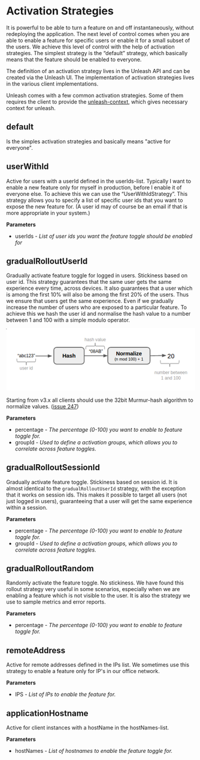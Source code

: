 # Activation Strategies

It is powerful to be able to turn a feature on and off instantaneously, without redeploying the application. The next level of control comes when you are able to enable a feature for specific users or enable it for a small subset of the users. We achieve this level of control with the help of activation strategies. The simplest strategy is the “default” strategy, which basically means that the feature should be enabled to everyone.

The definition of an activation strategy lives in the Unleash API and can be created via the Unleash UI. The implementation of activation strategies lives in the various client implementations. 

Unleash comes with a few common activation strategies. Some of them requires the client to provide the [unleash-context](./unleash-context.md), which gives necessary context for unleash. 

## default
Is the simples activation strategies and basically means "active for everyone".

## userWithId
Active for users with a userId defined in the userIds-list. Typically I want to enable a new feature only for myself in production, before I enable it of everyone else. To achieve this we can use the “UserWithIdStrategy”. This strategy allows you to specify a list of specific user ids that you want to expose the new feature for. (A user id may of course be an email if that is more appropriate in your system.)

**Parameters**
- userIds - *List of user ids you want the feature toggle should be enabled for*

## gradualRolloutUserId
Gradually activate feature toggle for logged in users. Stickiness based on user id. 
This strategy guarantees that the same user gets the same experience every time, 
across devices. It also guarantees that a user which is among the first 10% will 
also be among the first 20% of the users. Thus we ensure that users get the same 
experience. Even if we gradually increase the number of users who are exposed to 
a particular feature. To achieve this we hash the user id and normalise the hash 
value to a number between 1 and 100 with a simple modulo operator. 

![hash_and_normalise](assets/hash_and_normalise.png)

Starting from v3.x all clients should use the 32bit Murmur-hash algorithm to normalize values. 
([issue 247](https://github.com/Unleash/unleash/issues/247))

**Parameters**
- percentage - *The percentage (0-100) you want to enable to feature toggle for.*
- groupId - *Used to define a activation groups, which allows you to correlate across feature toggles.*

## gradualRolloutSessionId
Gradually activate feature toggle. Stickiness based on session id. It is almost 
identical to the `gradualRolloutUserId` strategy, with the exception that it works 
on session ids. This makes it possible to target all users (not just logged in 
users), guaranteeing that a user will get the same experience within a session.

**Parameters**
- percentage - *The percentage (0-100) you want to enable to feature toggle for.*
- groupId - *Used to define a activation groups, which allows you to correlate across feature toggles.*

## gradualRolloutRandom 
Randomly activate the feature toggle. No stickiness. We have found this rollout strategy 
very useful in some scenarios, especially when we are enabling a feature which is not 
visible to the user. It is also the strategy we use to sample metrics and error reports.

**Parameters**
- percentage - *The percentage (0-100) you want to enable to feature toggle for.*

## remoteAddress
Active for remote addresses defined in the IPs list. We sometimes use this strategy to 
enable a feature only for IP's in our office network.

**Parameters**
- IPS - *List of IPs to enable the feature for.*

## applicationHostname
Active for client instances with a hostName in the hostNames-list.

**Parameters**
- hostNames - *List of hostnames to enable the feature toggle for.*
